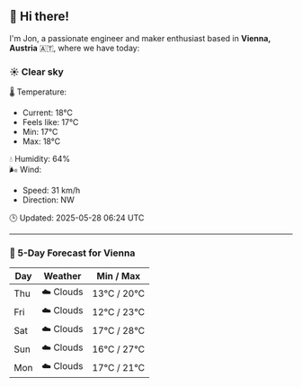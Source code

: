 ## 👋 Hi there!

I'm Jon, a passionate engineer and maker enthusiast based in **Vienna, Austria** 🇦🇹, where we have today:

### ☀️ Clear sky 

🌡️ Temperature: 
* Current: 18°C
* Feels like: 17°C
* Min: 17°C 
* Max: 18°C  

💧 Humidity: 64%  
🌬️ Wind: 
* Speed: 31 km/h 
* Direction: NW  

🕒 Updated: 2025-05-28 06:24 UTC

---

### 📅 5-Day Forecast for Vienna

| Day | Weather | Min / Max |
|-----|---------|------------|
| Thu | ☁️ Clouds | 13°C / 20°C |
| Fri | ☁️ Clouds | 12°C / 23°C |
| Sat | ☁️ Clouds | 17°C / 28°C |
| Sun | ☁️ Clouds | 16°C / 27°C |
| Mon | ☁️ Clouds | 17°C / 21°C |
